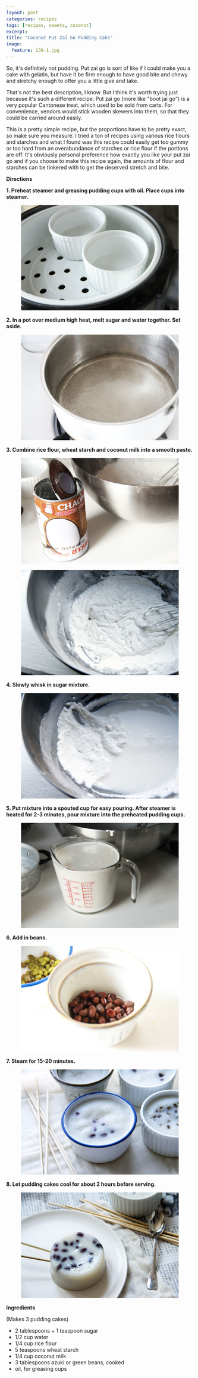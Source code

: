 ```yaml
---
layout: post
categories: recipes
tags: [recipes, sweets, coconut]
excerpt: 
title: "Coconut Put Zai Go Pudding Cake"
image:
  feature: 138-1.jpg
---
```


So, it's definitely not pudding. Put zai go is sort of like if I could make you a cake with gelatin, but have it be firm enough to have good bite and chewy and stretchy enough to offer you a little give and take.

That's not the best description, I know.  But I think it's worth trying just because it's such a different recipe. Put zai go (more like "boot jai go") is a very popular Cantonese treat, which used to be sold from carts. For convenience, vendors would stick wooden skewers into them, so that they could be carried around easily.

This is a pretty simple recipe, but the proportions have to be pretty exact, so make sure you measure.  I tried a ton of recipes using various rice flours and starches and what I found was this recipe could easily get too gummy or too hard from an overabundance of starches or rice flour if the portions are off.  It's obviously personal preference how exactly you like your put zai go and if you choose to make this recipe again, the amounts of flour and starches can be tinkered with to get the deserved stretch and bite.


__Directions__

__1. Preheat steamer and greasing pudding cups with oil.  Place cups into steamer.__

<figure> <img src='/images/138-2a.jpg'> </figure>

__2. In a pot over medium high heat, melt sugar and water together.  Set aside.__

<figure> <img src='/images/138-2b.jpg'> </figure>

__3. Combine rice flour, wheat starch and coconut milk into a smooth paste.__

<figure> <img src='/images/138-4.jpg'> </figure>
<figure> <img src='/images/138-5.jpg'> </figure>

__4. Slowly whisk in sugar mixture.__

<figure> <img src='/images/138-6.jpg'> </figure>

__5. Put mixture into a spouted cup for easy pouring. After steamer is heated for 2-3 minutes, pour mixture into the preheated pudding cups.__

<figure> <img src='/images/138-7.jpg'> </figure>

__6. Add in beans.__

<figure> <img src='/images/138-9.jpg'> </figure>

__7. Steam for 15-20 minutes.__

<figure> <img src='/images/138-10.jpg'> </figure>

__8.  Let pudding cakes cool for about 2 hours before serving.__

<figure> <img src='/images/138-11.jpg'> </figure>

<section class='recipe'>
<p><strong>Ingredients</strong></p>

<p>(Makes 3 pudding cakes)</p>

<ul><li>2 tablespoons + 1 teaspoon sugar </li><li>1/2 cup water</li><li>1/4 cup rice flour</li><li>5 teaspoons wheat starch</li><li>1/4 cup coconut milk </li><li>3 tablespoons azuki or green beans, cooked</li><li>oil, for greasing cups</li></ul></section>